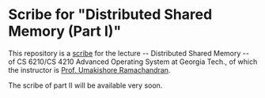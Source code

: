 # Scribe for "Distributed Shared Memory (Part I)"

This repository is a [scribe](./scribe01.pdf) for the lecture -- Distributed Shared Memory -- of CS 6210/CS 4210 Advanced Operating System at Georgia Tech., of which the instructor is [Prof. Umakishore Ramachandran](https://www.cc.gatech.edu/~rama/).


The scribe of part II will be available very soon.